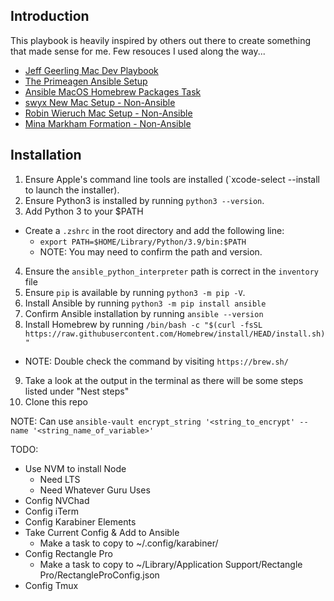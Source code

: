 ## Introduction

This playbook is heavily inspired by others out there to create something that made sense for me. Few resouces I used along the way...

- [Jeff Geerling Mac Dev Playbook](https://github.com/geerlingguy/mac-dev-playbook)
- [The Primeagen Ansible Setup](https://github.com/ThePrimeagen/ansible)
- [Ansible MacOS Homebrew Packages Task](https://gist.github.com/mrlesmithjr/f3c15fdd53020a71f55c2032b8be2eda)
- [swyx New Mac Setup - Non-Ansible](https://www.swyx.io/new-mac-setup-2021)
- [Robin Wieruch Mac Setup - Non-Ansible](https://www.robinwieruch.de/mac-setup-web-development/)
- [Mina Markham Formation - Non-Ansible](https://github.com/minamarkham/formation)

## Installation

1. Ensure Apple's command line tools are installed (`xcode-select --install to launch the installer).
2. Ensure Python3 is installed by running `python3 --version`. 
3. Add Python 3 to your $PATH
  - Create a `.zshrc` in the root directory and add the following line:
    - `export PATH=$HOME/Library/Python/3.9/bin:$PATH`
    - NOTE: You may need to confirm the path and version.
4. Ensure the `ansible_python_interpreter` path is correct in the `inventory` file
5. Ensure `pip` is available by running `python3 -m pip -V`.
6. Install Ansible by running `python3 -m pip install ansible`
7. Confirm Ansible installation by running `ansible --version`
8. Install Homebrew by running `/bin/bash -c "$(curl -fsSL https://raw.githubusercontent.com/Homebrew/install/HEAD/install.sh)"`
  - NOTE: Double check the command by visiting `https://brew.sh/` 
9. Take a look at the output in the terminal as there will be some steps listed under "Nest steps"
10. Clone this repo















NOTE: Can use `ansible-vault encrypt_string '<string_to_encrypt' --name '<string_name_of_variable>'`

TODO:
- Use NVM to install Node
  - Need LTS
  - Need Whatever Guru Uses
- Config NVChad
- Config iTerm
- Config Karabiner Elements
- Take Current Config & Add to Ansible
  - Make a task to copy to ~/.config/karabiner/
- Config Rectangle Pro
  - Make a task to copy to ~/Library/Application Support/Rectangle Pro/RectangleProConfig.json
- Config Tmux
